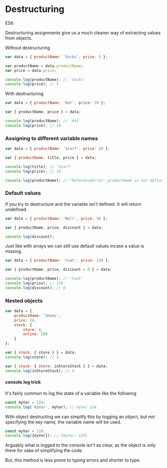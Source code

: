 # Destructuring

<div class="spec es6">ES6</div>


Destructuring assignments give us a much cleaner way of extracting values from objects.

Without destructuring
```javascript
var data = { productName: 'Socks', price: 5 };

var productName = data.productName;
var price = data.price;

console.log(productName); // 'Socks'
console.log(price); // 5
```

With destructuring
```javascript
var data = { productName: 'Hat', price: 20 };

var { productName, price } = data;

console.log(productName); // 'Hat'
console.log(price); // 20
```

### Assigning to different variable names
```javascript
var data = { productName: 'Scarf', price: 10 };

var { productName: title, price } = data;

console.log(title); // 'Scarf'
console.log(price); // 10

console.log(productName); // "ReferenceError: productName is not defined
```

### Default values
If you try to destructure and the variable isn't defined. It will return undefined.
```javascript
var data = { productName: 'Belt', price: 50 };

var { productName, price, discount } = data;

console.log(discount);
```

Just like with arrays we can still use default values incase a value is missing.
```javascript
var data = { productName: 'Coat', price: 150 };

var { productName, price, discount = 0 } = data;

console.log(productName); // 'Coat'
console.log(price); // 150
console.log(discount); // 0
```

### Nested objects

```javascript
var data = {
    productName: 'Shoes',
    price: 24,
    stock: {
        store: 4,
        online: 100
    }
};

var { stock: { store } } = data;
console.log(store); // 4

var { stock: { store: inStoreStock } } = data;
console.log(inStoreStock); // 4
```

#### console.log trick

It's fairly common to log the state of a variable like the following

```javascript
const myVar = 124;
console.log('myVar', myVar); // myVar 124
```

With object destructing we can simplify this by logging an object, but not specifying the key name, the variable name will be used.

```javascript
const myVar = 124;
console.log({myVar}); // {myVar: 124}
```

Arguably what is logged to the console isn't as clear, as the object is only there for sake of simplifying the code.

But, this method is less prone to typing errors and shorter to type.
